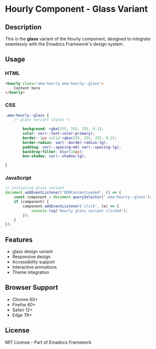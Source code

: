 # Hourly Component - Glass Variant

## Description
This is the **glass** variant of the Hourly component, designed to integrate seamlessly with the Emadocs Framework's design system.

## Usage

### HTML
```html
<hourly class="ema-hourly ema-hourly--glass">
    Content here
</hourly>
```

### CSS
```css
.ema-hourly--glass {
    /* glass variant styles */
    
        background: rgba(255, 255, 255, 0.1);
        color: var(--text-color-primary);
        border: 1px solid rgba(255, 255, 255, 0.2);
        border-radius: var(--border-radius-lg);
        padding: var(--spacing-md) var(--spacing-lg);
        backdrop-filter: blur(10px);
        box-shadow: var(--shadow-lg);
    
}
```

### JavaScript
```javascript
// Initialize glass variant
document.addEventListener('DOMContentLoaded', () => {
    const component = document.querySelector('.ema-hourly--glass');
    if (component) {
        component.addEventListener('click', (e) => {
            console.log('Hourly glass variant clicked');
        });
    }
});
```

## Features
- glass design variant
- Responsive design
- Accessibility support
- Interactive animations
- Theme integration

## Browser Support
- Chrome 60+
- Firefox 60+
- Safari 12+
- Edge 79+

## License
MIT License - Part of Emadocs Framework
